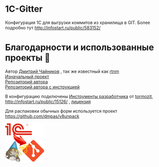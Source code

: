 # 1C-Gitter 
Конфигурация 1С для выгрузки коммитов из хранилища в GIT. Более подробно тут http://infostart.ru/public/583152/

# Благодарности и использованные проекты :clap:

Автор [Дмитрий Чайников](https://bitbucket.org/rtnm) , так же известный как [rtnm](http://infostart.ru/profile/39075/)   
[Изначальный проект](http://infostart.ru/public/273126/)    
[Репозиторий автора](https://bitbucket.org/rtnm/gitter)  
[Репозиторий автора с инструкцией](https://bitbucket.org/rtnm/gittertutorial)  

В конфигурацию подключены [Инструменты разработчика](http://devtool1c.ucoz.ru/) от [tormozit](http://infostart.ru/profile/1184/), http://infostart.ru/public/15126/ , [лицензия](http://devtool1c.ucoz.ru/index/uslovija_ispolzovanija/0-6) 

Для распаковки обычных форм используется проект https://github.com/dmpas/v8unpack


![Logo](/images/Logo.png)
